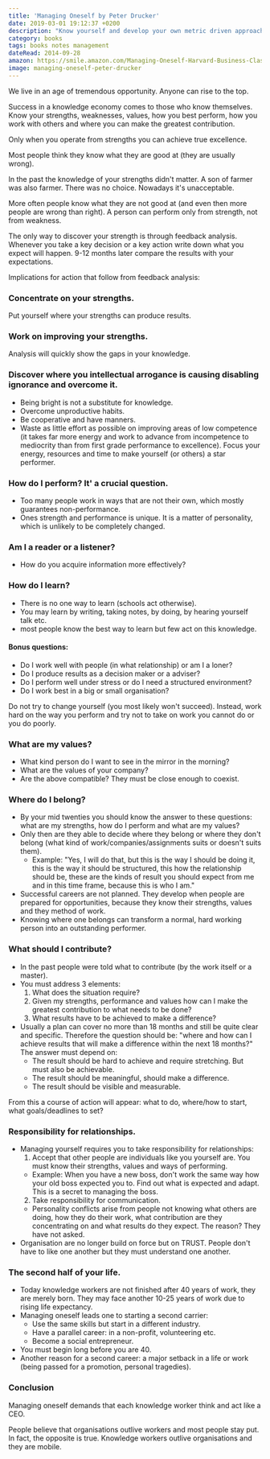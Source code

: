 ```yaml
---
title: 'Managing Oneself by Peter Drucker'
date: 2019-03-01 19:12:37 +0200
description: "Know yourself and develop your own metric driven approach to managing yourself. Put yourself in situations where your strengths can produce results. Don't try to change others. Recognize their strengths and help them promote their strengths."
category: books
tags: books notes management
dateRead: 2014-09-28
amazon: https://smile.amazon.com/Managing-Oneself-Harvard-Business-Classics/dp/142212312X
image: managing-oneself-peter-drucker
---
```


We live in an age of tremendous opportunity. Anyone can rise to the top.

Success in a knowledge economy comes to those who know themselves. Know your strengths, weaknesses, values, how you best perform, how you work with others and where you can make the greatest contribution.

Only when you operate from strengths you can achieve true excellence.

Most people think they know what they are good at (they are usually wrong).

In the past the knowledge of your strengths didn't matter. A son of farmer was also farmer. There was no choice. Nowadays it's unacceptable.

More often people know what they are not good at (and even then more people are wrong than right).
A person can perform only from strength, not from weakness.

The only way to discover your strength is through feedback analysis. Whenever you take a key decision or a key action write down what you expect will happen. 9-12 months later compare the results with your expectations.

Implications for action that follow from feedback analysis:

### Concentrate on your strengths.

Put yourself where your strengths can produce results.

### Work on improving your strengths.

Analysis will quickly show the gaps in your knowledge.

### Discover where you intellectual arrogance is causing disabling ignorance and overcome it.

- Being bright is not a substitute for knowledge.
- Overcome unproductive habits.
- Be cooperative and have manners.
- Waste as little effort as possible on improving areas of low competence (it takes far more energy and work to advance from incompetence to mediocrity than from first grade performance to excellence). Focus your energy, resources and time to make yourself (or others) a star performer.

### How do I perform? It' a crucial question.

- Too many people work in ways that are not their own, which mostly guarantees non-performance.
- Ones strength and performance is unique. It is a matter of personality, which is unlikely to be completely changed.

### Am I a reader or a listener?

- How do you acquire information more effectively?

### How do I learn?

- There is no one way to learn (schools act otherwise).
- You may learn by writing, taking notes, by doing, by hearing yourself talk etc.
- most people know the best way to learn but few act on this knowledge.

#### Bonus questions:

- Do I work well with people (in what relationship) or am I a loner?
- Do I produce results as a decision maker or a adviser?
- Do I perform well under stress or do I need a structured environment?
- Do I work best in a big or small organisation?

Do not try to change yourself (you most likely won't succeed). Instead, work hard on the way you perform and try not to take on work you cannot do or you do poorly.

### What are my values?

- What kind person do I want to see in the mirror in the morning?
- What are the values of your company?
- Are the above compatible? They must be close enough to coexist.

### Where do I belong?

- By your mid twenties you should know the answer to these questions: what are my strengths, how do I perform and what are my values?
- Only then are they able to decide where they belong or where they don't belong (what kind of work/companies/assignments suits or doesn't suits them).
  - Example: "Yes, I will do that, but this is the way I should be doing it, this is the way it should be structured, this how the relationship should be, these are the kinds of result you should expect from me and in this time frame, because this is who I am."
- Successful careers are not planned. They develop when people are prepared for opportunities, because they know their strengths, values and they method of work.
- Knowing where one belongs can transform a normal, hard working person into an outstanding performer.

### What should I contribute?

- In the past people were told what to contribute (by the work itself or a master).
- You must address 3 elements:
  1. What does the situation require?
  2. Given my strengths, performance and values how can I make the greatest contribution to what needs to be done?
  3. What results have to be achieved to make a difference?
- Usually a plan can cover no more than 18 months and still be quite clear and specific. Therefore the question should be: "where and how can I achieve results that will make a difference within the next 18 months?" The answer must depend on:
  - The result should be hard to achieve and require stretching. But must also be achievable.
  - The result should be meaningful, should make a difference.
  - The result should be visible and measurable.

From this a course of action will appear: what to do, where/how to start, what goals/deadlines to set?

### Responsibility for relationships.

- Managing yourself requires you to take responsibility for relationships:
  1. Accept that other people are individuals like you yourself are. You must know their strengths, values and ways of performing.
  - Example: When you have a new boss, don't work the same way how your old boss expected you to. Find out what is expected and adapt. This is a secret to managing the boss.
  2. Take responsibility for communication.
  - Personality conflicts arise from people not knowing what others are doing, how they do their work, what contribution are they concentrating on and what results do they expect. The reason? They have not asked.
- Organisation are no longer build on force but on TRUST. People don't have to like one another but they must understand one another.

### The second half of your life.

- Today knowledge workers are not finished after 40 years of work, they are merely born. They may face another 10-25 years of work due to rising life expectancy.
- Managing oneself leads one to starting a second carrier:
  - Use the same skills but start in a different industry.
  - Have a parallel career: in a non-profit, volunteering etc.
  - Become a social entrepreneur.
- You must begin long before you are 40.
- Another reason for a second career: a major setback in a life or work (being passed for a promotion, personal tragedies).

### Conclusion

Managing oneself demands that each knowledge worker think and act like a CEO.

People believe that organisations outlive workers and most people stay put. In fact, the opposite is true. Knowledge workers outlive organisations and they are mobile.
